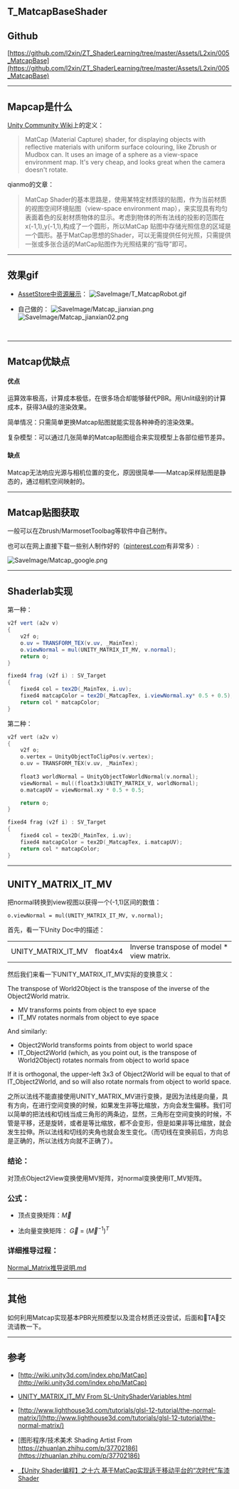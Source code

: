 ## T_MatcapBaseShader

## Github
[https://github.com/l2xin/ZT_ShaderLearning/tree/master/Assets/L2xin/005_MatcapBase](https://github.com/l2xin/ZT_ShaderLearning/tree/master/Assets/L2xin/005_MatcapBase)

----
## Mapcap是什么

[Unity Community Wiki](http://wiki.unity3d.com/index.php/MatCap)上的定义：
> MatCap (Material Capture) shader, for displaying objects with reflective materials with uniform surface colouring, like Zbrush or Mudbox can. It uses an image of a sphere as a view-space environment map. It's very cheap, and looks great when the camera doesn't rotate.

qianmo的文章：
> MatCap Shader的基本思路是，使用某特定材质球的贴图，作为当前材质的视图空间环境贴图（view-space environment map），来实现具有均匀表面着色的反射材质物体的显示。考虑到物体的所有法线的投影的范围在x(-1,1),y(-1,1),构成了一个圆形，所以MatCap 贴图中存储光照信息的区域是一个圆形。基于MatCap思想的Shader，可以无需提供任何光照，只需提供一张或多张合适的MatCap贴图作为光照结果的“指导”即可。

----------

## 效果gif
* [AssetStore中资源展示](https://assetstore.unity.com/packages/vfx/shaders/free-matcap-shaders-8221)：
![SaveImage/T_MatcapRobot.gif](SaveImage/T_MatcapRobot.gif)

* 自己做的：
![SaveImage/Matcap_jianxian.png](SaveImage/Matcap_jianxian.png)
![SaveImage/Matcap_jianxian02.png](SaveImage/Matcap_jianxian02.png)

<br>


-----
## Matcap优缺点

#### 优点
运算效率极高，计算成本极低，在很多场合却能够替代PBR。用Unlit级别的计算成本，获得3A级的渲染效果。

简单情况：只需简单更换Matcap贴图就能实现各种神奇的渲染效果。

复杂模型：可以通过几张简单的Matcap贴图组合来实现模型上各部位细节差异。

#### 缺点
Matcap无法响应光源与相机位置的变化，原因很简单——Matcap采样贴图是静态的，通过相机空间映射的。



-----
## Matcap贴图获取
一般可以在Zbrush/MarmosetToolbag等软件中自己制作。

也可以在网上直接下载一些别人制作好的（[pinterest.com](https://www.pinterest.com/)有非常多）:

![SaveImage/Matcap_google.png](SaveImage/Matcap_google.png)






----------
## Shaderlab实现

第一种：
``` GLSL
v2f vert (a2v v)
{
    v2f o;
    o.uv = TRANSFORM_TEX(v.uv, _MainTex);
    o.viewNormal = mul(UNITY_MATRIX_IT_MV, v.normal);
    return o;
}

fixed4 frag (v2f i) : SV_Target
{
    fixed4 col = tex2D(_MainTex, i.uv);
    fixed4 matcapColor = tex2D(_MatcapTex, i.viewNormal.xy* 0.5 + 0.5);
    return col * matcapColor;
}
```

第二种：
``` C
v2f vert (a2v v)
{
    v2f o;
    o.vertex = UnityObjectToClipPos(v.vertex);
    o.uv = TRANSFORM_TEX(v.uv, _MainTex);
    
    float3 worldNormal = UnityObjectToWorldNormal(v.normal);
    viewNormal = mul((float3x3)UNITY_MATRIX_V, worldNormal);
    o.matcapUV = viewNormal.xy * 0.5 + 0.5;

    return o;
}

fixed4 frag (v2f i) : SV_Target
{
    fixed4 col = tex2D(_MainTex, i.uv);
    fixed4 matcapColor = tex2D(_MatcapTex, i.matcapUV);
    return col * matcapColor;
}
```


-------
## UNITY_MATRIX_IT_MV

把normal转换到view视图以获得一个(-1,1)区间的数值：
```
o.viewNormal = mul(UNITY_MATRIX_IT_MV, v.normal);
```

首先，看一下Unity Doc中的描述：

||||
|-|-|-|
UNITY_MATRIX_IT_MV	|float4x4	|Inverse transpose of model * view matrix.

然后我们来看一下UNITY_MATRIX_IT_MV实际的变换意义：

The transpose of World2Object is the transpose of the inverse of the Object2World matrix.
* MV transforms points from object to eye space
* IT_MV rotates normals from object to eye space
  
And similarly:
* Object2World transforms points from object to world space
* IT_Object2World (which, as you point out, is the transpose of World2Object) rotates normals from object to world space

If it is orthogonal, the upper-left 3x3 of Object2World will be equal to that of IT_Object2World, and so will also rotate normals from object to world space.

之所以法线不能直接使用UNITY_MATRIX_MV进行变换，是因为法线是向量，具有方向，在进行空间变换的时候，如果发生非等比缩放，方向会发生偏移。我们可以简单的把法线和切线当成三角形的两条边，显然，三角形在空间变换的时候，不管是平移，还是旋转，或者是等比缩放，都不会变形，但是如果非等比缩放，就会发生拉伸。所以法线和切线的夹角也就会发生变化。（而切线在变换前后，方向总是正确的，所以法线方向就不正确了）。


### **结论**：
对顶点Object2View变换使用MV矩阵，对normal变换使用IT_MV矩阵。

### **公式**：

* 顶点变换矩阵：$\vec{M}$ 

* 法向量变换矩阵： $\vec{G}$ = $({\vec{M}^{-1}})^{T}$ 

### **详细推导过程**：
[Normal_Matrix推导说明.md](Normal_Matrix推导说明.md)

-----

## 其他

如何利用Matcap实现基本PBR光照模型以及混合材质还没尝试，后面和TA交流请教一下。

-------------

## 参考

* [http://wiki.unity3d.com/index.php/MatCap](http://wiki.unity3d.com/index.php/MatCap)

* [UNITY_MATRIX_IT_MV From SL-UnityShaderVariables.html](https://docs.unity3d.com/Manual/SL-UnityShaderVariables.html) 
  
* [http://www.lighthouse3d.com/tutorials/glsl-12-tutorial/the-normal-matrix/](http://www.lighthouse3d.com/tutorials/glsl-12-tutorial/the-normal-matrix/)
  
* [图形程序/技术美术 Shading Artist From https://zhuanlan.zhihu.com/p/37702186](https://zhuanlan.zhihu.com/p/37702186)

* [【Unity Shader编程】之十六 基于MatCap实现适于移动平台的“次时代”车漆Shader](https://blog.csdn.net/poem_qianmo/article/details/55803629)
